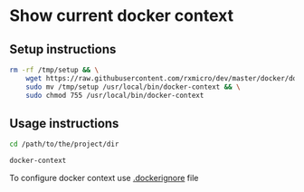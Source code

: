 # Show current docker context

## Setup instructions

```bash
rm -rf /tmp/setup && \
    wget https://raw.githubusercontent.com/rxmicro/dev/master/docker/docker-context/setup.sh -o /tmp/setup && \
    sudo mv /tmp/setup /usr/local/bin/docker-context && \
    sudo chmod 755 /usr/local/bin/docker-context
```

## Usage instructions

```bash
cd /path/to/the/project/dir

docker-context
```

To configure docker context use [.dockerignore](https://docs.docker.com/engine/reference/builder/#dockerignore-file) file